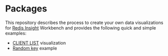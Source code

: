 # Packages

This repository describes the process to create your own data visualizations for [Redis Insight](https://redis.com/redis-enterprise/redis-insight/) Workbench and provides the following quick and simple examples:

- [CLIENT LIST](https://github.com/RedisInsight/Packages/tree/main/clients-list-example) visualization
- [Random key](https://github.com/RedisInsight/Packages/tree/main/random-key-example) example
